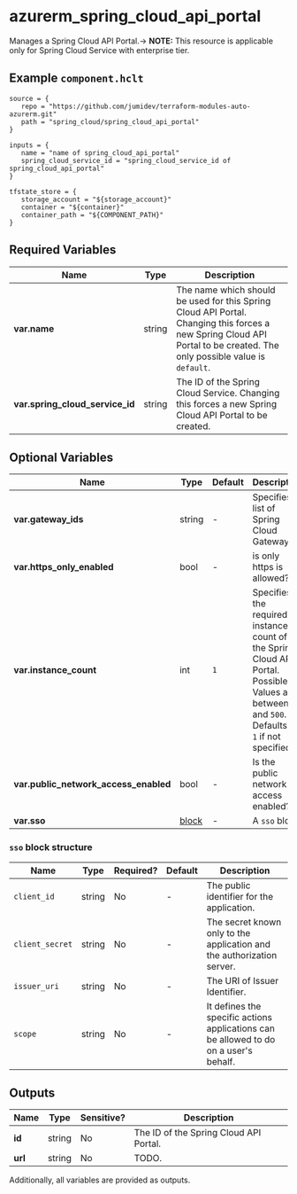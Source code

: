 # azurerm_spring_cloud_api_portal

Manages a Spring Cloud API Portal.-> **NOTE:** This resource is applicable only for Spring Cloud Service with enterprise tier.

## Example `component.hclt`

```hcl
source = {
   repo = "https://github.com/jumidev/terraform-modules-auto-azurerm.git" 
   path = "spring_cloud/spring_cloud_api_portal" 
}

inputs = {
   name = "name of spring_cloud_api_portal" 
   spring_cloud_service_id = "spring_cloud_service_id of spring_cloud_api_portal" 
}

tfstate_store = {
   storage_account = "${storage_account}" 
   container = "${container}" 
   container_path = "${COMPONENT_PATH}" 
}

```

## Required Variables

| Name | Type |  Description |
| ---- | --------- |  ----------- |
| **var.name** | string |  The name which should be used for this Spring Cloud API Portal. Changing this forces a new Spring Cloud API Portal to be created. The only possible value is `default`. | 
| **var.spring_cloud_service_id** | string |  The ID of the Spring Cloud Service. Changing this forces a new Spring Cloud API Portal to be created. | 

## Optional Variables

| Name | Type |  Default  |  Description |
| ---- | --------- |  ----------- | ----------- |
| **var.gateway_ids** | string |  -  |  Specifies a list of Spring Cloud Gateway. | 
| **var.https_only_enabled** | bool |  -  |  is only https is allowed? | 
| **var.instance_count** | int |  `1`  |  Specifies the required instance count of the Spring Cloud API Portal. Possible Values are between `1` and `500`. Defaults to `1` if not specified. | 
| **var.public_network_access_enabled** | bool |  -  |  Is the public network access enabled? | 
| **var.sso** | [block](#sso-block-structure) |  -  |  A `sso` block. | 

### `sso` block structure

| Name | Type | Required? | Default | Description |
| ---- | ---- | --------- | ------- | ----------- |
| `client_id` | string | No | - | The public identifier for the application. |
| `client_secret` | string | No | - | The secret known only to the application and the authorization server. |
| `issuer_uri` | string | No | - | The URI of Issuer Identifier. |
| `scope` | string | No | - | It defines the specific actions applications can be allowed to do on a user's behalf. |



## Outputs

| Name | Type | Sensitive? | Description |
| ---- | ---- | --------- | --------- |
| **id** | string | No  | The ID of the Spring Cloud API Portal. | 
| **url** | string | No  | TODO. | 

Additionally, all variables are provided as outputs.

